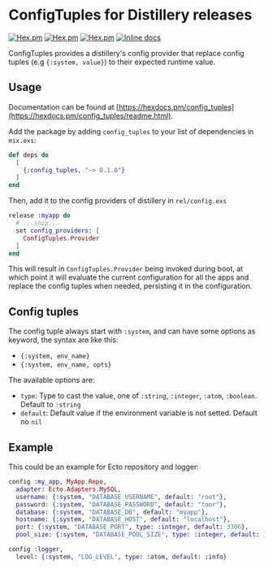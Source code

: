 # ConfigTuples for Distillery releases

[![Hex.pm](https://img.shields.io/hexpm/v/config_tuples.svg)](http://hex.pm/packages/config_tuples)
[![Hex.pm](https://img.shields.io/hexpm/dt/config_tuples.svg)](https://hex.pm/packages/config_tuples)
[![Hex.pm](https://img.shields.io/hexpm/dw/config_tuples.svg)](https://hex.pm/packages/config_tuples)
[![Inline docs](http://inch-ci.org/github/rockneurotiko/config_tuples.svg)](http://inch-ci.org/github/rockneurotiko/config_tuples)


ConfigTuples provides a distillery's config provider that replace config tuples (e.g `{:system, value}`) to their expected runtime value.

## Usage

Documentation can be found at [https://hexdocs.pm/config_tuples](https://hexdocs.pm/config_tuples/readme.html).

Add the package by adding `config_tuples` to your list of dependencies in `mix.exs`:

```elixir
def deps do
  [
    {:config_tuples, "~> 0.1.0"}
  ]
end
```

Then, add it to the config providers of distillery in `rel/config.exs`

``` elixir
release :myapp do
  # ...snip...
  set config_providers: [
    ConfigTuples.Provider
  ]
end
```

This will result in `ConfigTuples.Provider` being invoked during boot, at which point it
will evaluate the current configuration for all the apps and replace the config tuples when needed, persisting it in the configuration.

## Config tuples

The config tuple always start with `:system`, and can have some options as keyword, the syntax are like this:

- `{:system, env_name}`
- `{:system, env_name, opts}`

The available options are:
- `type`: Type to cast the value, one of `:string`, `:integer`, `:atom`, `:boolean`. Default to `:string`
- `default`: Default value if the environment variable is not setted. Default no `nil`

## Example

This could be an example for Ecto repository and logger:

``` elixir
config :my_app, MyApp.Repo,
  adapter: Ecto.Adapters.MySQL,
  username: {:system, "DATABASE_USERNAME", default: "root"},
  password: {:system, "DATABASE_PASSWORD", default: "toor"},
  database: {:system, "DATABASE_DB", default: "myapp"},
  hostname: {:system, "DATABASE_HOST", default: "localhost"},
  port: {:system, "DATABASE_PORT", type: :integer, default: 3306},
  pool_size: {:system, "DATABASE_POOL_SIZE", type: :integer, default: 10}

config :logger,
  level: {:system, "LOG_LEVEL", type: :atom, default: :info}
```
